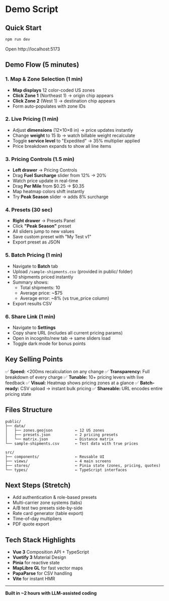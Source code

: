 # Demo Script

## Quick Start

```bash
npm run dev
```

Open http://localhost:5173

## Demo Flow (5 minutes)

### 1. Map & Zone Selection (1 min)
- **Map displays** 12 color-coded US zones
- **Click Zone 1** (Northeast 1) → origin chip appears
- **Click Zone 2** (West 1) → destination chip appears
- Form auto-populates with zone IDs

### 2. Live Pricing (1 min)
- Adjust **dimensions** (12×10×8 in) → price updates instantly
- Change **weight** to 15 lb → watch billable weight recalculate
- Toggle **service level** to "Expedited" → 35% multiplier applied
- Price breakdown expands to show all line items

### 3. Pricing Controls (1.5 min)
- **Left drawer** → Pricing Controls
- Drag **Fuel Surcharge** slider from 12% → 20%
- Watch price update in real-time
- Drag **Per Mile** from $0.25 → $0.35
- Map heatmap colors shift instantly
- Try **Peak Season** slider → adds 8% surcharge

### 4. Presets (30 sec)
- **Right drawer** → Presets Panel
- Click **"Peak Season"** preset
- All sliders jump to new values
- Save custom preset with "My Test v1"
- Export preset as JSON

### 5. Batch Pricing (1 min)
- Navigate to **Batch** tab
- Upload `/sample-shipments.csv` (provided in public/ folder)
- 10 shipments priced instantly
- Summary shows:
  - Total shipments: 10
  - Average price: ~$75
  - Average error: ~8% (vs true_price column)
- Export results CSV

### 6. Share Link (1 min)
- Navigate to **Settings**
- Copy share URL (includes all current pricing params)
- Open in incognito/new tab → same sliders load
- Toggle dark mode for bonus points

## Key Selling Points

✅ **Speed:** <200ms recalculation on any change
✅ **Transparency:** Full breakdown of every charge
✅ **Tunable:** 10+ pricing levers with live feedback
✅ **Visual:** Heatmap shows pricing zones at a glance
✅ **Batch-ready:** CSV upload → instant bulk pricing
✅ **Shareable:** URL encodes entire pricing state

## Files Structure

```
public/
├── data/
│   ├── zones.geojson          ← 12 US zones
│   ├── presets.json           ← 2 pricing presets
│   └── matrix.json            ← Distance matrix
└── sample-shipments.csv       ← Test data with true prices

src/
├── components/                ← Reusable UI
├── views/                     ← 4 main screens
├── stores/                    ← Pinia state (zones, pricing, quotes)
└── types/                     ← TypeScript interfaces
```

## Next Steps (Stretch)

- Add authentication & role-based presets
- Multi-carrier zone systems (tabs)
- A/B test two presets side-by-side
- Rate card generator (table export)
- Time-of-day multipliers
- PDF quote export

## Tech Stack Highlights

- **Vue 3** Composition API + TypeScript
- **Vuetify 3** Material Design
- **Pinia** for reactive state
- **MapLibre GL** for fast vector maps
- **PapaParse** for CSV handling
- **Vite** for instant HMR

---

**Built in ~2 hours with LLM-assisted coding**
